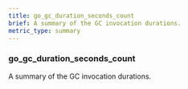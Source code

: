 ```yaml
---
title: go_gc_duration_seconds_count
brief: A summary of the GC invocation durations.
metric_type: summary
---
```

### go_gc_duration_seconds_count

A summary of the GC invocation durations.
